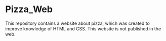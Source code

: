 # Pizza_Web
This repository contains a website about pizza, which was created to improve knowledge of HTML and CSS. This website is not published in the web.
